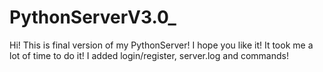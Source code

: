 # PythonServerV3.0_
Hi! This is final version of my PythonServer! I hope you like it! It took me a lot of time to do it! I added login/register, server.log and commands!
